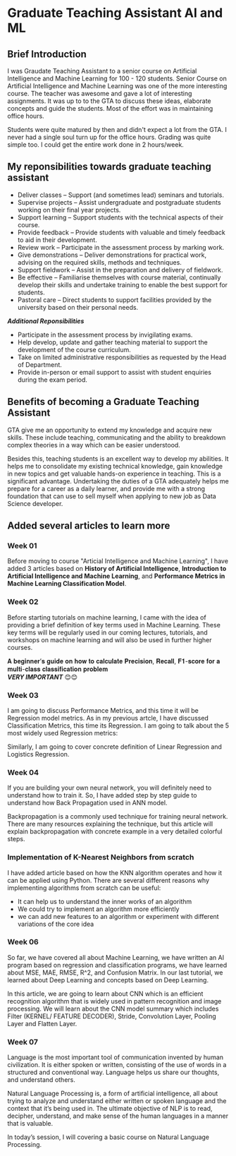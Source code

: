 # Graduate Teaching Assistant AI and ML

## Brief Introduction

I was Graudate Teaching Assistant to a senior course on Artificial Intelligence and Machine Learning for 100 - 120 students. Senior Course on Artificial Intelligence and Machine Learning was one of the more interesting course. The teacher was awesome and gave a lot of interesting assignments. It was up to to the GTA to discuss these ideas, elaborate concepts and guide the students. Most of the effort was in maintaining office hours. 

Students were quite matured by then and didn't expect a lot from the GTA. I never had a single soul turn up for the office hours. Grading was quite simple too. I could get the entire work done in 2 hours/week.

## My reponsibilities towards graduate teaching assistant

* Deliver classes – Support (and sometimes lead) seminars and tutorials.
* Supervise projects – Assist undergraduate and postgraduate students working on their final year projects.
* Support learning – Support students with the technical aspects of their course.
* Provide feedback – Provide students with valuable and timely feedback to aid in their development.
* Review work – Participate in the assessment process by marking work.
* Give demonstrations – Deliver demonstrations for practical work, advising on the required skills, methods and techniques.
* Support fieldwork – Assist in the preparation and delivery of fieldwork.
* Be effective – Familiarise themselves with course material, continually develop their skills and undertake training to enable the best support for students.
* Pastoral care – Direct students to support facilities provided by the university based on their personal needs.

_**Additional Reponsibilities**_

* Participate in the assessment process by invigilating exams.
* Help develop, update and gather teaching material to support the development of the course curriculum.
* Take on limited administrative responsibilities as requested by the Head of Department.
* Provide in-person or email support to assist with student enquiries during the exam period.

## Benefits of becoming a Graduate Teaching Assistant

GTA give me an opportunity to extend my knowledge and acquire new skills. These include teaching, communicating and the ability to breakdown complex theories in a way which can be easier understood. 

Besides this, teaching students is an excellent way to develop my abilities. It helps me to consolidate my existing technical knowledge, gain knowledge in new topics and get valuable hands-on experience in teaching. This is a significant advantage. Undertaking the duties of a GTA adequately helps me prepare for a career as a daily learner, and provide me  with a strong foundation that can use to sell myself when applying to new job as Data Science developer.


## Added several articles to learn more

### Week 01

Before moving to course "Articial Intelligence and Machine Learning", I have added 3 articles based on **History of Artificial Intelligence**, **Introduction to Artificial Intelligence and Machine Learning**, and **Performance Metrics in Machine Learning Classification Model**. 

### Week 02

Before starting tutorials on machine learning, I came with the idea of providing a brief definition of key terms used in Machine Learning. These key terms will be regularly used in our coming lectures, tutorials, and workshops on machine learning and will also be used in further higher courses.

𝐀 𝐛𝐞𝐠𝐢𝐧𝐧𝐞𝐫’𝐬 𝐠𝐮𝐢𝐝𝐞 𝐨𝐧 𝐡𝐨𝐰 𝐭𝐨 𝐜𝐚𝐥𝐜𝐮𝐥𝐚𝐭𝐞 𝐏𝐫𝐞𝐜𝐢𝐬𝐢𝐨𝐧, 𝐑𝐞𝐜𝐚𝐥𝐥, 𝐅𝟏-𝐬𝐜𝐨𝐫𝐞 𝐟𝐨𝐫 𝐚 𝐦𝐮𝐥𝐭𝐢-𝐜𝐥𝐚𝐬𝐬 𝐜𝐥𝐚𝐬𝐬𝐢𝐟𝐢𝐜𝐚𝐭𝐢𝐨𝐧 𝐩𝐫𝐨𝐛𝐥𝐞𝐦 <br>
_**VERY IMPORTANT**_ 😊😊

### Week 03

I am going to discuss Performance Metrics, and this time it will be Regression model metrics. As in my previous artcle, I have discussed Classification Metrics, this time its Regression. I am going to talk about the 5 most widely used Regression metrics:

Similarly, I am going to cover concrete definition of Linear Regression and Logistics Regression.

### Week 04 

If you are building your own neural network, you will definitely need to understand how to train it. So, I have added step by step guide to understand how Back Propagation used in ANN model. 

Backpropagation is a commonly used technique for training neural network. There are many resources explaining the technique, but this article will explain backpropagation with concrete example in a very detailed colorful steps.

### Implementation of K-Nearest Neighbors from scratch

I have added article based on how the KNN algorithm operates and how it can be applied using Python. There are several different reasons why implementing algorithms from scratch can be useful:

* It can help us to understand the inner works of an algorithm
* We could try to implement an algorithm more efficiently
* we can add new features to an algorithm or experiment with different variations of the core idea

### Week 06

So far, we have covered all about Machine Learning, we have written an AI program based on regression and classification programs, we have learned about MSE, MAE, RMSE, R^2, and Confusion Matrix. In our last tutorial, we learned about Deep Learning and concepts based on Deep Learning.

In this article, we are going to learn about CNN which is an efficient recognition algorithm that is widely used in pattern recognition and image processing. We will learn about the CNN model summary which includes Filter (KERNEL/ FEATURE DECODER), Stride, Convolution Layer, Pooling Layer and Flatten Layer.


### Week 07

Language is the most important tool of communication invented by human civilization. It is either spoken or written, consisting of the use of words in a structured and conventional way. Language helps us share our thoughts, and understand others.

Natural Language Processing is, a form of artificial intelligence, all about trying to analyze and understand either written or spoken language and the context that it’s being used in. The ultimate objective of NLP is to read, decipher, understand, and make sense of the human languages in a manner that is valuable.

In today’s session, I will covering a basic course on Natural Language Processing.
